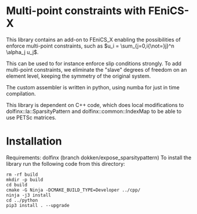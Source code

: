 # Multi-point constraints with FEniCS-X

This library contains an add-on to FEniCS_X enabling the possibilities
of enforce multi-point constraints, such as $`u_i =
\sum_{j=0,i{\not=}j}^n \alpha_j u_j`$.

This can be used to for instance enforce slip conditions strongly. To
add multi-point constraints, we eliminate the "slave" degrees of freedom
on an element level, keeping the symmetry of the original system.

The custom assembler is written in python, using numba for just in time
compilation.

This library is dependent on C++ code, which does local modifications to
dolfinx::la::SparsityPattern and dolfinx::common::IndexMap to be able to
use PETSc matrices.

# Installation

Requirements: dolfinx (branch dokken/expose_sparsitypattern) To install
the library run the following code from this directory:
```
rm -rf build
mkdir -p build
cd build
cmake -G Ninja -DCMAKE_BUILD_TYPE=Developer ../cpp/
ninja -j3 install
cd ../python
pip3 install . --upgrade
```